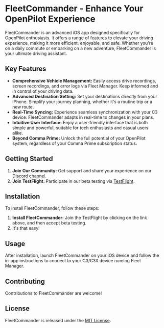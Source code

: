 # FleetCommander - Enhance Your OpenPilot Experience

FleetCommander is an advanced iOS app designed specifically for OpenPilot enthusiasts. It offers a range of features to elevate your driving experience, making it more efficient, enjoyable, and safe. Whether you're on a daily commute or embarking on a new adventure, FleetCommander is your ultimate driving assistant.

## Key Features

- **Comprehensive Vehicle Management:** Easily access drive recordings, screen recordings, and error logs via Fleet Manager. Keep informed and in control of your driving data.
- **Advanced Destination Setting:** Set your destinations directly from your iPhone. Simplify your journey planning, whether it's a routine trip or a new route.
- **Real-Time Syncing:** Experience seamless synchronization with your C3 device. FleetCommander adapts in real-time to changes in your plans.
- **Intuitive User Interface:** Enjoy a user-friendly interface that is both simple and powerful, suitable for tech enthusiasts and casual users alike.
- **Beyond Comma Prime:** Unlock the full potential of your OpenPilot system, regardless of your Comma Prime subscription status.

## Getting Started

1. **Join Our Community:** Get support and share your experience on our [Discord channel](https://discord.com/channels/1137853399715549214/1179917160684990545).
2. **Join TestFlight:** Participate in our beta testing via [TestFlight](https://testflight.apple.com/join/Z4NK5M51).

## Installation

To install FleetCommander, follow these steps:

1. **Install FleetCommander:** Join the TestFlight by clicking on the link above, and then accept beta testing.
2. It's that easy!

## Usage

After installation, launch FleetCommander on your iOS device and follow the in-app instructions to connect to your C3/C3X device running Fleet Manager.

## Contributing

Contributions to FleetCommander are welcome!

## License

FleetCommander is released under the [MIT License](LICENSE.txt).
